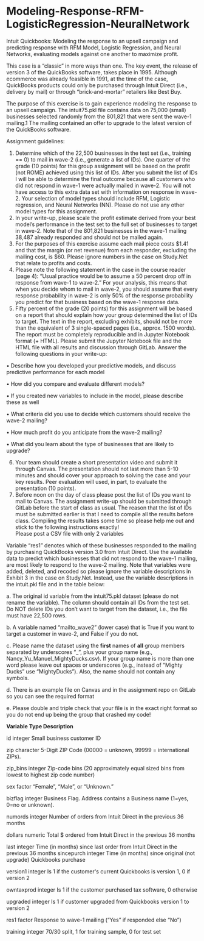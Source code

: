 # Modeling-Response-RFM-LogisticRegression-NeuralNetwork
Intuit Quickbooks: Modeling the response to an upsell campaign and predicting response with RFM Model, Logistic Regression, and Neural Networks, evaluating models against one another to maximize profit.

This case is a “classic” in more ways than one. The key event, the release of version 3 of the QuickBooks 
software, takes place in 1995. Although ecommerce was already feasible in 1991, at the time of the 
case, QuickBooks products could only be purchased through Intuit Direct (i.e., delivery by mail) or 
through “brick-and-mortar” retailers like Best Buy.  
 
The purpose of this exercise is to gain experience modeling the response to an upsell campaign. The 
intuit75.pkl file contains data on 75,000 (small) businesses selected randomly from the 801,821 that 
were sent the wave-1 mailing.1 The mailing contained an offer to upgrade to the latest version of the 
QuickBooks software.  

Assignment guidelines: 
1.  Determine which of the 22,500 businesses in the test set (i.e., training == 0) to mail in wave-2 (i.e., 
generate a list of IDs). One quarter of the grade (10 points) for this group assignment will be based 
on the profit (not ROME) achieved using this list of IDs. After you submit the list of IDs I will be able 
to determine the final outcome because all customers who did not respond in wave-1 were actually 
mailed in wave-2. You will not have access to this extra data set with information on response in 
wave-2. 
Your selection of model types should include RFM, Logistic regression, and Neural Networks (NN). 
Please do not use any other model types for this assignment. 
2.  In your write-up, please scale the profit estimate derived from your best model’s performance in the 
test set to the full set of businesses to target in wave-2. Note that of the 801,821 businesses in the 
wave-1 mailing 38,487 already responded and should not be mailed again.  
3.  For the purposes of this exercise assume each mail piece costs $1.41 and that the margin (or net 
revenue) from each responder, excluding the mailing cost, is $60. Please ignore numbers in the case 
on Study.Net that relate to profits and costs. 
4.  Please note the following statement in the case in the course reader (page 4): “Usual practice would 
be to assume a 50 percent drop off in response from wave-1 to wave-2.” For your analysis, this 
means that when you decide whom to mail in wave-2, you should assume that every response 
probability in wave-2 is only 50% of the response probability you predict for that business based on 
the wave-1 response data.  
5.  Fifty percent of the grade (20 points) for this assignment will be based on a report that should 
explain how your group determined the list of IDs to target. The text in the report, excluding 
exhibits, should not be more than the equivalent of 3 single-spaced pages (i.e., approx. 1500 words). 
The report must be completely reproducible and in Jupyter Notebook format (+ HTML). Please 
submit the Jupyter Notebook file and the HTML file with all results and discussion through GitLab. 
Answer the following questions in your write-up: 

•  Describe how you developed your predictive models, and discuss predictive performance for 
each model 

•  How did you compare and evaluate different models? 

•  If you created new variables to include in the model, please describe these as well 

•  What criteria did you use to decide which customers should receive the wave-2 mailing? 

•  How much profit do you anticipate from the wave-2 mailing? 

•  What did you learn about the type of businesses that are likely to upgrade? 
 
6.  Your team should create a short presentation video and submit it through Canvas. The presentation 
should not last more than 5-10 minutes and should cover your approach to solving the case and 
your key results. Peer evaluation will used, in part, to evaluate the presentation (10 points). 
7.  Before noon on the day of class please post the list of IDs you want to mail to Canvas. The 
assignment write-up should be submitted through GitLab before the start of class as usual. The 
reason that the list of IDs must be submitted earlier is that I need to compile all the results before 
class. Compiling the results takes some time so please help me out and stick to the following 
instructions exactly!  
Please post a CSV file with only 2 variables 
 
Variable “res1” denotes which of these businesses responded to the mailing by purchasing QuickBooks 
version 3.0 from Intuit Direct. Use the available data to predict which businesses that did not respond to 
the wave-1 mailing, are most likely to respond to the wave-2 mailing. Note that variables were added, 
deleted, and recoded so please ignore the variable descriptions in Exhibit 3 in the case on Study.Net. 
Instead, use the variable descriptions in the intuit.pkl file and in the table below: 

  a.  The original id variable from the intuit75.pkl dataset (please do not rename the variable). The 
  column should contain all IDs from the test set. Do NOT delete IDs you don’t want to target 
  from the dataset, i.e., the file must have 22,500 rows. 

  b.  A variable named “mailto_wave2” (lower case) that is True if you want to target a customer in 
  wave-2, and False if you do not.  

  c.  Please name the dataset using the **first** names of **all** group members separated by 
  underscores “_”, plus your group name (e.g., Nancy_Yu_Manuel_MightyDucks.csv). If your 
  group name is more than one word please leave out spaces or underscores (e.g., instead of 
  “Mighty Ducks” use “MightyDucks”). Also, the name should not contain any symbols. 

  d.  There is an example file on Canvas and in the assignment repo on GitLab so you can see the 
  required format 

  e.  Please double and triple check that your file is in the exact right format so you do not end up 
  being the group that crashed my code!

**Variable  Type  Description**

id  integer  Small business customer ID 

zip  character  5-Digit ZIP Code (00000 = unknown, 99999 = international ZIPs). 

zip_bins  integer  Zip-code bins (20 approximately equal sized bins from lowest to highest 
zip code number) 

sex  factor  “Female”, “Male”, or “Unknown.” 

bizflag  integer  Business Flag.  Address contains a Business name (1=yes, 0=no or 
unknown). 

numords  integer  Number of orders from Intuit Direct in the previous 36 months 

dollars  numeric  Total $ ordered from Intuit Direct in the previous 36 months 

last  integer  Time (in months) since last order from Intuit Direct in the previous 36 
months 
sincepurch  integer  Time (in months) since original (not upgrade) Quickbooks purchase 

version1  integer  Is 1 if the customer's current Quickbooks is version 1, 0 if version 2 

owntaxprod  integer  Is 1 if the customer purchased tax software, 0 otherwise 

upgraded  integer  Is 1 if customer upgraded from Quickbooks version 1 to version 2 

res1  factor  Response to wave-1 mailing (“Yes” if responded else “No”) 

training  integer  70/30 split, 1 for training sample, 0 for test set 
